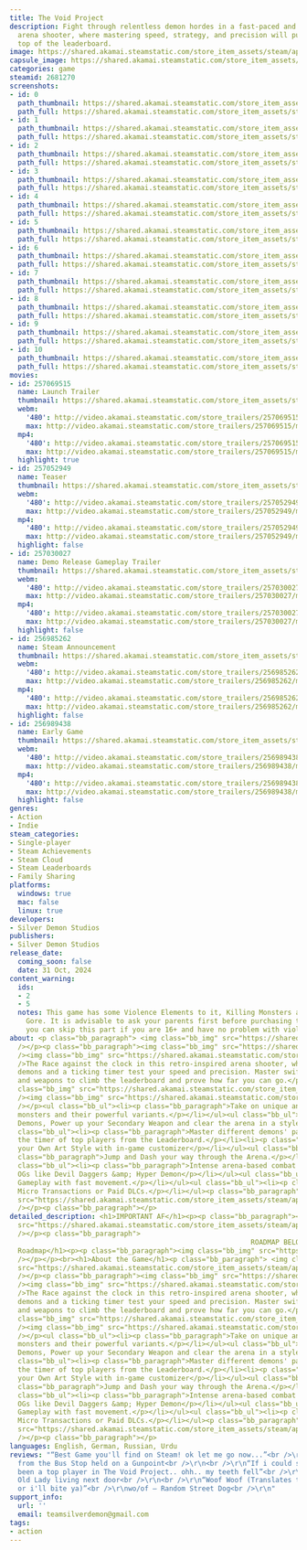 ```yaml
---
title: The Void Project
description: Fight through relentless demon hordes in a fast-paced and retro-inspired
  arena shooter, where mastering speed, strategy, and precision will push you to the
  top of the leaderboard.
image: https://shared.akamai.steamstatic.com/store_item_assets/steam/apps/2681270/header.jpg?t=1731891391
capsule_image: https://shared.akamai.steamstatic.com/store_item_assets/steam/apps/2681270/4a6a3d8b00c286f33ad1c931716e87d765f56c90/capsule_231x87.jpg?t=1731891391
categories: game
steamid: 2681270
screenshots:
- id: 0
  path_thumbnail: https://shared.akamai.steamstatic.com/store_item_assets/steam/apps/2681270/ss_bd79888fc3ae39da5661ee68d664a107a2e3467a.600x338.jpg?t=1731891391
  path_full: https://shared.akamai.steamstatic.com/store_item_assets/steam/apps/2681270/ss_bd79888fc3ae39da5661ee68d664a107a2e3467a.1920x1080.jpg?t=1731891391
- id: 1
  path_thumbnail: https://shared.akamai.steamstatic.com/store_item_assets/steam/apps/2681270/ss_6634b5fb0dec2edd9ea56cdc0bd1d06b6207087a.600x338.jpg?t=1731891391
  path_full: https://shared.akamai.steamstatic.com/store_item_assets/steam/apps/2681270/ss_6634b5fb0dec2edd9ea56cdc0bd1d06b6207087a.1920x1080.jpg?t=1731891391
- id: 2
  path_thumbnail: https://shared.akamai.steamstatic.com/store_item_assets/steam/apps/2681270/ss_f15f24bd3dbf6c94ea573c3d76d164b383604f1f.600x338.jpg?t=1731891391
  path_full: https://shared.akamai.steamstatic.com/store_item_assets/steam/apps/2681270/ss_f15f24bd3dbf6c94ea573c3d76d164b383604f1f.1920x1080.jpg?t=1731891391
- id: 3
  path_thumbnail: https://shared.akamai.steamstatic.com/store_item_assets/steam/apps/2681270/ss_92befbb6d3c7fa201c93e5c8009ce37a64c61c6c.600x338.jpg?t=1731891391
  path_full: https://shared.akamai.steamstatic.com/store_item_assets/steam/apps/2681270/ss_92befbb6d3c7fa201c93e5c8009ce37a64c61c6c.1920x1080.jpg?t=1731891391
- id: 4
  path_thumbnail: https://shared.akamai.steamstatic.com/store_item_assets/steam/apps/2681270/ss_ac640f493f0164bab1ad35fb7bed815dc7000899.600x338.jpg?t=1731891391
  path_full: https://shared.akamai.steamstatic.com/store_item_assets/steam/apps/2681270/ss_ac640f493f0164bab1ad35fb7bed815dc7000899.1920x1080.jpg?t=1731891391
- id: 5
  path_thumbnail: https://shared.akamai.steamstatic.com/store_item_assets/steam/apps/2681270/ss_7f8c826f67f06c40f530e51a6213c1a86045e1af.600x338.jpg?t=1731891391
  path_full: https://shared.akamai.steamstatic.com/store_item_assets/steam/apps/2681270/ss_7f8c826f67f06c40f530e51a6213c1a86045e1af.1920x1080.jpg?t=1731891391
- id: 6
  path_thumbnail: https://shared.akamai.steamstatic.com/store_item_assets/steam/apps/2681270/ss_67365087bb2bdfa865d003463ac0f138c00ad10a.600x338.jpg?t=1731891391
  path_full: https://shared.akamai.steamstatic.com/store_item_assets/steam/apps/2681270/ss_67365087bb2bdfa865d003463ac0f138c00ad10a.1920x1080.jpg?t=1731891391
- id: 7
  path_thumbnail: https://shared.akamai.steamstatic.com/store_item_assets/steam/apps/2681270/ss_33cbc118a9cec160ce3db07aff926be75bb12311.600x338.jpg?t=1731891391
  path_full: https://shared.akamai.steamstatic.com/store_item_assets/steam/apps/2681270/ss_33cbc118a9cec160ce3db07aff926be75bb12311.1920x1080.jpg?t=1731891391
- id: 8
  path_thumbnail: https://shared.akamai.steamstatic.com/store_item_assets/steam/apps/2681270/ss_9e146e2ce0daf568cd4a80a23706424103aa42e3.600x338.jpg?t=1731891391
  path_full: https://shared.akamai.steamstatic.com/store_item_assets/steam/apps/2681270/ss_9e146e2ce0daf568cd4a80a23706424103aa42e3.1920x1080.jpg?t=1731891391
- id: 9
  path_thumbnail: https://shared.akamai.steamstatic.com/store_item_assets/steam/apps/2681270/ss_df707df0c839d8def8c1b317e94aedf7265cb190.600x338.jpg?t=1731891391
  path_full: https://shared.akamai.steamstatic.com/store_item_assets/steam/apps/2681270/ss_df707df0c839d8def8c1b317e94aedf7265cb190.1920x1080.jpg?t=1731891391
- id: 10
  path_thumbnail: https://shared.akamai.steamstatic.com/store_item_assets/steam/apps/2681270/ss_50af48d6a7efe2a67aa19fabc99618bba19acb01.600x338.jpg?t=1731891391
  path_full: https://shared.akamai.steamstatic.com/store_item_assets/steam/apps/2681270/ss_50af48d6a7efe2a67aa19fabc99618bba19acb01.1920x1080.jpg?t=1731891391
movies:
- id: 257069515
  name: Launch Trailer
  thumbnail: https://shared.akamai.steamstatic.com/store_item_assets/steam/apps/257069515/c6545ec8acacab7a2f077aa1bf75f967ba8330dc/movie_600x337.jpg?t=1730294610
  webm:
    '480': http://video.akamai.steamstatic.com/store_trailers/257069515/movie480_vp9.webm?t=1730294610
    max: http://video.akamai.steamstatic.com/store_trailers/257069515/movie_max_vp9.webm?t=1730294610
  mp4:
    '480': http://video.akamai.steamstatic.com/store_trailers/257069515/movie480.mp4?t=1730294610
    max: http://video.akamai.steamstatic.com/store_trailers/257069515/movie_max.mp4?t=1730294610
  highlight: true
- id: 257052949
  name: Teaser
  thumbnail: https://shared.akamai.steamstatic.com/store_item_assets/steam/apps/257052949/movie.293x165.jpg?t=1725624847
  webm:
    '480': http://video.akamai.steamstatic.com/store_trailers/257052949/movie480_vp9.webm?t=1725624847
    max: http://video.akamai.steamstatic.com/store_trailers/257052949/movie_max_vp9.webm?t=1725624847
  mp4:
    '480': http://video.akamai.steamstatic.com/store_trailers/257052949/movie480.mp4?t=1725624847
    max: http://video.akamai.steamstatic.com/store_trailers/257052949/movie_max.mp4?t=1725624847
  highlight: false
- id: 257030027
  name: Demo Release Gameplay Trailer
  thumbnail: https://shared.akamai.steamstatic.com/store_item_assets/steam/apps/257030027/movie.293x165.jpg?t=1718031701
  webm:
    '480': http://video.akamai.steamstatic.com/store_trailers/257030027/movie480_vp9.webm?t=1718031701
    max: http://video.akamai.steamstatic.com/store_trailers/257030027/movie_max_vp9.webm?t=1718031701
  mp4:
    '480': http://video.akamai.steamstatic.com/store_trailers/257030027/movie480.mp4?t=1718031701
    max: http://video.akamai.steamstatic.com/store_trailers/257030027/movie_max.mp4?t=1718031701
  highlight: false
- id: 256985262
  name: Steam Announcement
  thumbnail: https://shared.akamai.steamstatic.com/store_item_assets/steam/apps/256985262/movie.293x165.jpg?t=1702735825
  webm:
    '480': http://video.akamai.steamstatic.com/store_trailers/256985262/movie480_vp9.webm?t=1702735825
    max: http://video.akamai.steamstatic.com/store_trailers/256985262/movie_max_vp9.webm?t=1702735825
  mp4:
    '480': http://video.akamai.steamstatic.com/store_trailers/256985262/movie480.mp4?t=1702735825
    max: http://video.akamai.steamstatic.com/store_trailers/256985262/movie_max.mp4?t=1702735825
  highlight: false
- id: 256989438
  name: Early Game
  thumbnail: https://shared.akamai.steamstatic.com/store_item_assets/steam/apps/256989438/movie.293x165.jpg?t=1702758026
  webm:
    '480': http://video.akamai.steamstatic.com/store_trailers/256989438/movie480_vp9.webm?t=1702758026
    max: http://video.akamai.steamstatic.com/store_trailers/256989438/movie_max_vp9.webm?t=1702758026
  mp4:
    '480': http://video.akamai.steamstatic.com/store_trailers/256989438/movie480.mp4?t=1702758026
    max: http://video.akamai.steamstatic.com/store_trailers/256989438/movie_max.mp4?t=1702758026
  highlight: false
genres:
- Action
- Indie
steam_categories:
- Single-player
- Steam Achievements
- Steam Cloud
- Steam Leaderboards
- Family Sharing
platforms:
  windows: true
  mac: false
  linux: true
developers:
- Silver Demon Studios
publishers:
- Silver Demon Studios
release_date:
  coming_soon: false
  date: 31 Oct, 2024
content_warning:
  ids:
  - 2
  - 5
  notes: This game has some Violence Elements to it, Killing Monsters and Blood and
    Gore. It is advisable to ask your parents first before purchasing this game or
    you can skip this part if you are 16+ and have no problem with violence and gore.
about: <p class="bb_paragraph"> <img class="bb_img" src="https://shared.akamai.steamstatic.com/store_item_assets/steam/apps/2681270/extras/logo.png?t=1731891391"
  /></p><p class="bb_paragraph"><img class="bb_img" src="https://shared.akamai.steamstatic.com/store_item_assets/steam/apps/2681270/extras/AboutBanner.png?t=1731891391"
  /><img class="bb_img" src="https://shared.akamai.steamstatic.com/store_item_assets/steam/apps/2681270/extras/about_tvp.gif?t=1731891391"
  />The Race against the clock in this retro-inspired arena shooter, where waves of
  demons and a ticking timer test your speed and precision. Master swift movement
  and weapons to climb the leaderboard and prove how far you can go.</p><p class="bb_paragraph"><img
  class="bb_img" src="https://shared.akamai.steamstatic.com/store_item_assets/steam/apps/2681270/extras/GameplayBanner.png?t=1731891391"
  /><img class="bb_img" src="https://shared.akamai.steamstatic.com/store_item_assets/steam/apps/2681270/extras/gameplay1_tvp.gif?t=1731891391"
  /></p><ul class="bb_ul"><li><p class="bb_paragraph">Take on unique and bone-chilling
  monsters and their powerful variants.</p></li></ul><ul class="bb_ul"><li><p class="bb_paragraph">Kill
  Demons, Power up your Secondary Weapon and clear the arena in a style.</p></li></ul><ul
  class="bb_ul"><li><p class="bb_paragraph">Master different demons' patterns, Beat
  the timer of top players from the Leaderboard.</p></li><li><p class="bb_paragraph">Make
  your Own Art Style with in-game customizer</p></li></ul><ul class="bb_ul"><li><p
  class="bb_paragraph">Jump and Dash your way through the Arena.</p></li></ul><ul
  class="bb_ul"><li><p class="bb_paragraph">Intense arena-based combat inspired by
  OGs like Devil Daggers &amp; Hyper Demon</p></li></ul><ul class="bb_ul"><li><p class="bb_paragraph">Smooth
  Gameplay with fast movement.</p></li></ul><ul class="bb_ul"><li><p class="bb_paragraph">No
  Micro Transactions or Paid DLCs.</p></li></ul><p class="bb_paragraph"><img class="bb_img"
  src="https://shared.akamai.steamstatic.com/store_item_assets/steam/apps/2681270/extras/enemies.gif?t=1731891391"
  /></p><p class="bb_paragraph"></p>
detailed_description: <h1>IMPORTANT AF</h1><p><p class="bb_paragraph"><img class="bb_img"
  src="https://shared.akamai.steamstatic.com/store_item_assets/steam/apps/2681270/extras/WarningBanner.png?t=1731891391"
  /></p><p class="bb_paragraph">                                                        
                                                           ROADMAP BELOW ⇓</p></p><br><h1>Future
  Roadmap</h1><p><p class="bb_paragraph"><img class="bb_img" src="https://shared.akamai.steamstatic.com/store_item_assets/steam/apps/2681270/extras/roadmap.png?t=1731891391"
  /></p></p><br><h1>About the Game</h1><p class="bb_paragraph"> <img class="bb_img"
  src="https://shared.akamai.steamstatic.com/store_item_assets/steam/apps/2681270/extras/logo.png?t=1731891391"
  /></p><p class="bb_paragraph"><img class="bb_img" src="https://shared.akamai.steamstatic.com/store_item_assets/steam/apps/2681270/extras/AboutBanner.png?t=1731891391"
  /><img class="bb_img" src="https://shared.akamai.steamstatic.com/store_item_assets/steam/apps/2681270/extras/about_tvp.gif?t=1731891391"
  />The Race against the clock in this retro-inspired arena shooter, where waves of
  demons and a ticking timer test your speed and precision. Master swift movement
  and weapons to climb the leaderboard and prove how far you can go.</p><p class="bb_paragraph"><img
  class="bb_img" src="https://shared.akamai.steamstatic.com/store_item_assets/steam/apps/2681270/extras/GameplayBanner.png?t=1731891391"
  /><img class="bb_img" src="https://shared.akamai.steamstatic.com/store_item_assets/steam/apps/2681270/extras/gameplay1_tvp.gif?t=1731891391"
  /></p><ul class="bb_ul"><li><p class="bb_paragraph">Take on unique and bone-chilling
  monsters and their powerful variants.</p></li></ul><ul class="bb_ul"><li><p class="bb_paragraph">Kill
  Demons, Power up your Secondary Weapon and clear the arena in a style.</p></li></ul><ul
  class="bb_ul"><li><p class="bb_paragraph">Master different demons' patterns, Beat
  the timer of top players from the Leaderboard.</p></li><li><p class="bb_paragraph">Make
  your Own Art Style with in-game customizer</p></li></ul><ul class="bb_ul"><li><p
  class="bb_paragraph">Jump and Dash your way through the Arena.</p></li></ul><ul
  class="bb_ul"><li><p class="bb_paragraph">Intense arena-based combat inspired by
  OGs like Devil Daggers &amp; Hyper Demon</p></li></ul><ul class="bb_ul"><li><p class="bb_paragraph">Smooth
  Gameplay with fast movement.</p></li></ul><ul class="bb_ul"><li><p class="bb_paragraph">No
  Micro Transactions or Paid DLCs.</p></li></ul><p class="bb_paragraph"><img class="bb_img"
  src="https://shared.akamai.steamstatic.com/store_item_assets/steam/apps/2681270/extras/enemies.gif?t=1731891391"
  /></p><p class="bb_paragraph"></p>
languages: English, German, Russian, Urdu
reviews: "“Best Game you'll find on Steam! ok let me go now...”<br />\r\n10/10 – Someone
  from the Bus Stop held on a Gunpoint<br />\r\n<br />\r\n“If i could see, i would've
  been a top player in The Void Project.. ohh.. my teeth fell”<br />\r\n10/10 – An
  Old Lady living next door<br />\r\n<br />\r\n“Woof Woof (Translates to: Play TVP
  or i'll bite ya)”<br />\r\nwo/of – Random Street Dog<br />\r\n"
support_info:
  url: ''
  email: teamsilverdemon@gmail.com
tags:
- action
---
```


